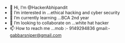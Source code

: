 - 👋 Hi, I’m @HackerAbhipandit
- 👀 I’m interested in ...ethical hacking and cyber security
- 🌱 I’m currently learning ...BCA 2nd year
- 💞️ I’m looking to collaborate on ...white hat hacker
- 📫 How to reach me ...mob :- 9149294836 gmail:- gabbarsniper@gmail.com

<!---
HackerAbhipandit/HackerAbhipandit is a ✨ special ✨ repository because its `README.md` (this file) appears on your GitHub profile.
You can click the Preview link to take a look at your changes.
--->
